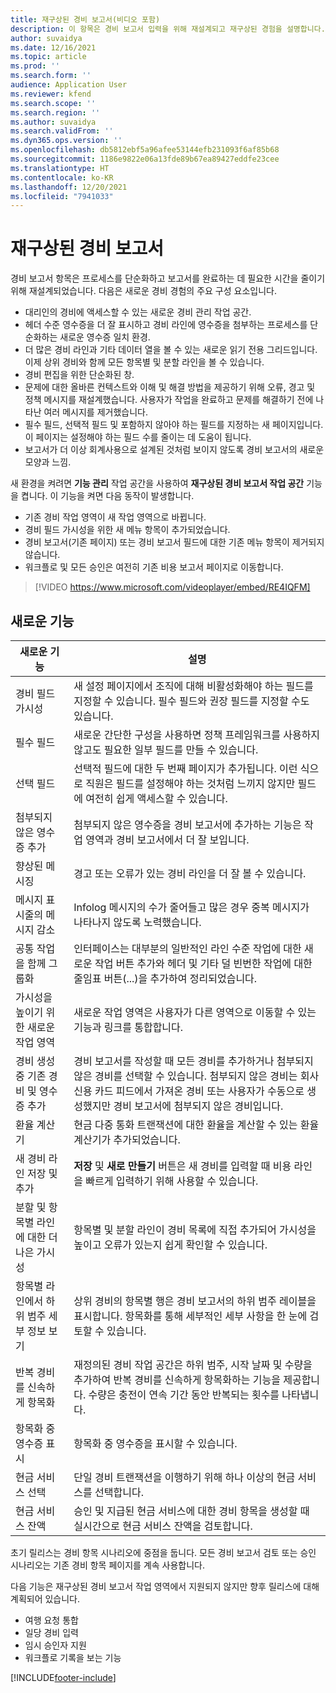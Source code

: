 ```yaml
---
title: 재구상된 경비 보고서(비디오 포함)
description: 이 항목은 경비 보고서 입력을 위해 재설계되고 재구상된 경험을 설명합니다.
author: suvaidya
ms.date: 12/16/2021
ms.topic: article
ms.prod: ''
ms.search.form: ''
audience: Application User
ms.reviewer: kfend
ms.search.scope: ''
ms.search.region: ''
ms.author: suvaidya
ms.search.validFrom: ''
ms.dyn365.ops.version: ''
ms.openlocfilehash: db5812ebf5a96afee53144efb231093f6af85b68
ms.sourcegitcommit: 1186e9822e06a13fde89b67ea89427eddfe23cee
ms.translationtype: HT
ms.contentlocale: ko-KR
ms.lasthandoff: 12/20/2021
ms.locfileid: "7941033"
---
```

# <a name="expense-reports-reimagined"></a>재구상된 경비 보고서

경비 보고서 항목은 프로세스를 단순화하고 보고서를 완료하는 데 필요한 시간을 줄이기 위해 재설계되었습니다. 다음은 새로운 경비 경험의 주요 구성 요소입니다.

- 대리인의 경비에 액세스할 수 있는 새로운 경비 관리 작업 공간.
- 헤더 수준 영수증을 더 잘 표시하고 경비 라인에 영수증을 첨부하는 프로세스를 단순화하는 새로운 영수증 일치 환경.
- 더 많은 경비 라인과 기타 데이터 열을 볼 수 있는 새로운 읽기 전용 그리드입니다. 이제 상위 경비와 함께 모든 항목별 및 분할 라인을 볼 수 있습니다.
- 경비 편집을 위한 단순화된 창.
- 문제에 대한 올바른 컨텍스트와 이해 및 해결 방법을 제공하기 위해 오류, 경고 및 정책 메시지를 재설계했습니다. 사용자가 작업을 완료하고 문제를 해결하기 전에 나타난 여러 메시지를 제거했습니다.
- 필수 필드, 선택적 필드 및 포함하지 않아야 하는 필드를 지정하는 새 페이지입니다. 이 페이지는 설정해야 하는 필드 수를 줄이는 데 도움이 됩니다.
- 보고서가 더 이상 회계사용으로 설계된 것처럼 보이지 않도록 경비 보고서의 새로운 모양과 느낌.

새 환경을 켜려면 **기능 관리** 작업 공간을 사용하여 **재구상된 경비 보고서 작업 공간** 기능을 켭니다. 이 기능을 켜면 다음 동작이 발생합니다.

- 기존 경비 작업 영역이 새 작업 영역으로 바뀝니다.
- 경비 필드 가시성을 위한 새 메뉴 항목이 추가되었습니다.
- 경비 보고서(기존 페이지) 또는 경비 보고서 필드에 대한 기존 메뉴 항목이 제거되지 않습니다.
- 워크플로 및 모든 승인은 여전히 기존 비용 보고서 페이지로 이동합니다.

> [!VIDEO https://www.microsoft.com/videoplayer/embed/RE4IQFM]

## <a name="new-features"></a>새로운 기능

| 새로운 기능 | 설명 |
|---|----|
| 경비 필드 가시성 | 새 설정 페이지에서 조직에 대해 비활성화해야 하는 필드를 지정할 수 있습니다. 필수 필드와 권장 필드를 지정할 수도 있습니다. |
| 필수 필드 | 새로운 간단한 구성을 사용하면 정책 프레임워크를 사용하지 않고도 필요한 일부 필드를 만들 수 있습니다. |
| 선택 필드 | 선택적 필드에 대한 두 번째 페이지가 추가됩니다. 이런 식으로 직원은 필드를 설정해야 하는 것처럼 느끼지 않지만 필드에 여전히 쉽게 액세스할 수 있습니다. |
| 첨부되지 않은 영수증 추가 | 첨부되지 않은 영수증을 경비 보고서에 추가하는 기능은 작업 영역과 경비 보고서에서 더 잘 보입니다. |
| 향상된 메시징 | 경고 또는 오류가 있는 경비 라인을 더 잘 볼 수 있습니다. |
| 메시지 표시줄의 메시지 감소| Infolog 메시지의 수가 줄어들고 많은 경우 중복 메시지가 나타나지 않도록 노력했습니다. |
| 공통 작업을 함께 그룹화 | 인터페이스는 대부분의 일반적인 라인 수준 작업에 대한 새로운 작업 버튼 추가와 헤더 및 기타 덜 빈번한 작업에 대한 줄임표 버튼(...)을 추가하여 정리되었습니다. |
| 가시성을 높이기 위한 새로운 작업 영역 | 새로운 작업 영역은 사용자가 다른 영역으로 이동할 수 있는 기능과 링크를 통합합니다. |
| 경비 생성 중 기존 경비 및 영수증 추가 | 경비 보고서를 작성할 때 모든 경비를 추가하거나 첨부되지 않은 경비를 선택할 수 있습니다. 첨부되지 않은 경비는 회사 신용 카드 피드에서 가져온 경비 또는 사용자가 수동으로 생성했지만 경비 보고서에 첨부되지 않은 경비입니다.|
| 환율 계산기 | 현금 다중 통화 트랜잭션에 대한 환율을 계산할 수 있는 환율 계산기가 추가되었습니다. |
| 새 경비 라인 저장 및 추가 | **저장** 및 **새로 만들기** 버튼은 새 경비를 입력할 때 비용 라인을 빠르게 입력하기 위해 사용할 수 있습니다. |
| 분할 및 항목별 라인에 대한 더 나은 가시성 | 항목별 및 분할 라인이 경비 목록에 직접 추가되어 가시성을 높이고 오류가 있는지 쉽게 확인할 수 있습니다. |
| 항목별 라인에서 하위 범주 세부 정보 보기 | 상위 경비의 항목별 행은 경비 보고서의 하위 범주 레이블을 표시합니다. 항목화를 통해 세부적인 세부 사항을 한 눈에 검토할 수 있습니다.|
|반복 경비를 신속하게 항목화 | 재정의된 경비 작업 공간은 하위 범주, 시작 날짜 및 수량을 추가하여 반복 경비를 신속하게 항목화하는 기능을 제공합니다. 수량은 충전이 연속 기간 동안 반복되는 횟수를 나타냅니다. |
| 항목화 중 영수증 표시 | 항목화 중 영수증을 표시할 수 있습니다. |
| 현금 서비스 선택 | 단일 경비 트랜잭션을 이행하기 위해 하나 이상의 현금 서비스를 선택합니다. |
| 현금 서비스 잔액 | 승인 및 지급된 현금 서비스에 대한 경비 항목을 생성할 때 실시간으로 현금 서비스 잔액을 검토합니다. |

초기 릴리스는 경비 항목 시나리오에 중점을 둡니다. 모든 경비 보고서 검토 또는 승인 시나리오는 기존 경비 항목 페이지를 계속 사용합니다.


다음 기능은 재구상된 경비 보고서 작업 영역에서 지원되지 않지만 향후 릴리스에 대해 계획되어 있습니다. 

- 여행 요청 통합
- 일당 경비 입력
- 임시 승인자 지원
- 워크플로 기록을 보는 기능


[!INCLUDE[footer-include](../includes/footer-banner.md)]
